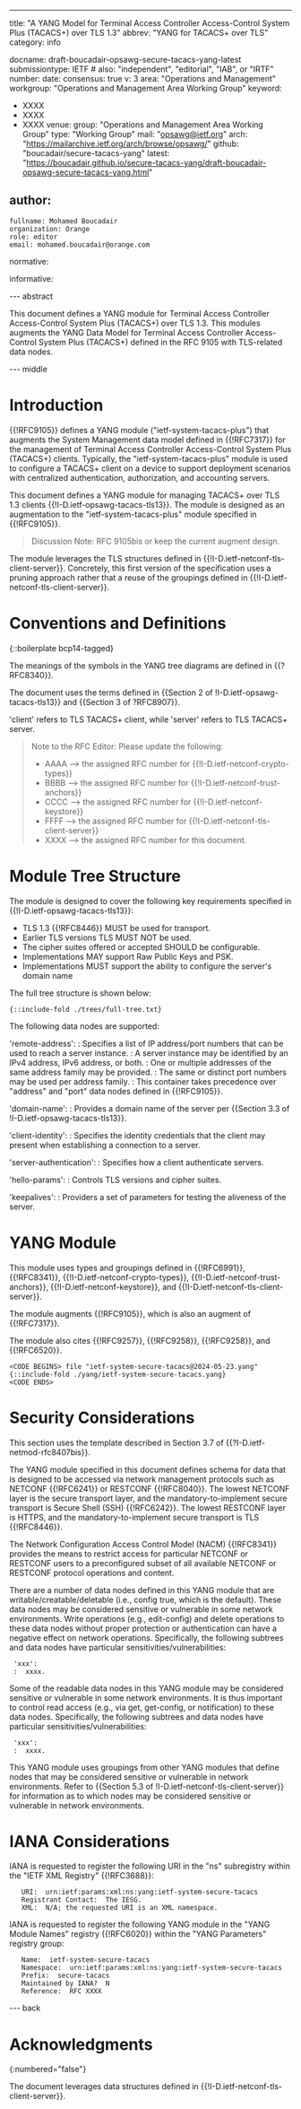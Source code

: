 ---
title: "A YANG Model for Terminal Access Controller Access-Control System Plus (TACACS+) over TLS 1.3"
abbrev: "YANG for TACACS+ over TLS"
category: info

docname: draft-boucadair-opsawg-secure-tacacs-yang-latest
submissiontype: IETF  # also: "independent", "editorial", "IAB", or "IRTF"
number:
date:
consensus: true
v: 3
area: "Operations and Management"
workgroup: "Operations and Management Area Working Group"
keyword:
 - XXXX
 - XXXX
 - XXXX
venue:
  group: "Operations and Management Area Working Group"
  type: "Working Group"
  mail: "opsawg@ietf.org"
  arch: "https://mailarchive.ietf.org/arch/browse/opsawg/"
  github: "boucadair/secure-tacacs-yang"
  latest: "https://boucadair.github.io/secure-tacacs-yang/draft-boucadair-opsawg-secure-tacacs-yang.html"

author:
 -
    fullname: Mohamed Boucadair
    organization: Orange
    role: editor
    email: mohamed.boucadair@orange.com

normative:

informative:


--- abstract

This document defines a YANG module for Terminal Access Controller Access-Control System Plus (TACACS+) over TLS 1.3. This modules augments the YANG Data Model for Terminal Access Controller Access-Control System Plus (TACACS+) defined in the RFC 9105 with TLS-related data nodes.

--- middle

# Introduction

{{!RFC9105}} defines a YANG module ("ietf-system-tacacs-plus") that augments the System Management data model defined in {{!RFC7317}} for the management of Terminal Access Controller Access-Control System Plus (TACACS+) clients. Typically, the "ietf-system-tacacs-plus" module is used to configure a TACACS+ client on a device to support deployment scenarios with centralized authentication, authorization, and accounting servers.

This document defines a YANG module for managing TACACS+ over TLS 1.3 clients {{!I-D.ietf-opsawg-tacacs-tls13}}. The module is designed as an augmentation to the "ietf-system-tacacs-plus" module specified in {{!RFC9105}}.

> Discussion Note: RFC 9105bis or keep the current augment design.

The module leverages the TLS structures defined in {{!I-D.ietf-netconf-tls-client-server}}. Concretely, this first version of the specification uses a pruning approach rather that a reuse of the groupings defined in {{!I-D.ietf-netconf-tls-client-server}}.

# Conventions and Definitions

{::boilerplate bcp14-tagged}

The meanings of the symbols in the YANG tree diagrams are defined in {{?RFC8340}}.

The document uses the terms defined in {{Section 2 of !I-D.ietf-opsawg-tacacs-tls13}} and {{Section 3 of ?RFC8907}}.

'client' refers to TLS TACACS+ client, while 'server' refers to TLS TACACS+ server.

> Note to the RFC Editor: Please update the following:
>
>  *  AAAA --> the assigned RFC number for {{!I-D.ietf-netconf-crypto-types}}
>  *  BBBB --> the assigned RFC number for {{!I-D.ietf-netconf-trust-anchors}}
>  *  CCCC --> the assigned RFC number for {{!I-D.ietf-netconf-keystore}}
>  *  FFFF --> the assigned RFC number for {{!I-D.ietf-netconf-tls-client-server}}
>  *  XXXX --> the assigned RFC number for this document.

# Module Tree Structure

The module is designed to cover the following key requirements specified in {{!I-D.ietf-opsawg-tacacs-tls13}}:

* TLS 1.3 {{!RFC8446}} MUST be used for transport.
* Earlier TLS versions TLS MUST NOT be used.
* The cipher suites offered or accepted SHOULD be configurable.
* Implementations MAY support Raw Public Keys and PSK.
* Implementations MUST support the ability to configure the server's domain name

The full tree structure is shown below:

~~~~~~~~~~
{::include-fold ./trees/full-tree.txt}
~~~~~~~~~~

The following data nodes are supported:

'remote-address':
: Specifies a list of IP address/port numbers that can be used to reach a server instance.
: A server instance may be identified by an IPv4 address, IPv6 address, or both.
: One or multiple addresses of the same address family may be provided.
: The same or distinct port numbers may be used per address family.
: This container takes precedence over "address" and "port" data nodes defined in {{!RFC9105}}.

'domain-name':
: Provides a domain name of the server per {{Section 3.3 of !I-D.ietf-opsawg-tacacs-tls13}}.

'client-identity':
: Specifies the identity credentials that the client may present when
  establishing a connection to a server.

'server-authentication':
: Specifies how a client authenticate servers.

'hello-params':
: Controls TLS versions and cipher suites.

'keepalives':
: Providers a set of parameters for testing the aliveness of the server.

# YANG Module

This module uses types and groupings defined in {{!RFC6991}}, {{!RFC8341}}, {{!I-D.ietf-netconf-crypto-types}}, {{!I-D.ietf-netconf-trust-anchors}},
{{!I-D.ietf-netconf-keystore}}, and {{!I-D.ietf-netconf-tls-client-server}}.

The module augments {{!RFC9105}}, which is also an augment of {{!RFC7317}}.

The module also cites {{!RFC9257}}, {{!RFC9258}}, {{!RFC9258}}, and {{!RFC6520}}.

~~~~~~~~~~
<CODE BEGINS> file "ietf-system-secure-tacacs@2024-05-23.yang"
{::include-fold ./yang/ietf-system-secure-tacacs.yang}
<CODE ENDS>
~~~~~~~~~~

# Security Considerations

  This section uses the template described in Section 3.7 of {{?I-D.ietf-netmod-rfc8407bis}}.

   The YANG module specified in this document defines schema for data
   that is designed to be accessed via network management protocols such
   as NETCONF {{!RFC6241}} or RESTCONF {{!RFC8040}}.  The lowest NETCONF layer
   is the secure transport layer, and the mandatory-to-implement secure
   transport is Secure Shell (SSH) {{!RFC6242}}.  The lowest RESTCONF layer
   is HTTPS, and the mandatory-to-implement secure transport is TLS
   {{!RFC8446}}.

   The Network Configuration Access Control Model (NACM) {{!RFC8341}}
   provides the means to restrict access for particular NETCONF or
   RESTCONF users to a preconfigured subset of all available NETCONF or
   RESTCONF protocol operations and content.

   There are a number of data nodes defined in this YANG module that are
   writable/creatable/deletable (i.e., config true, which is the
   default).  These data nodes may be considered sensitive or vulnerable
   in some network environments.  Write operations (e.g., edit-config)
   and delete operations to these data nodes without proper protection
   or authentication can have a negative effect on network operations.
   Specifically, the following subtrees and data nodes have particular
   sensitivities/vulnerabilities:

     'xxx':
     :  xxxx.

   Some of the readable data nodes in this YANG module may be considered
   sensitive or vulnerable in some network environments.  It is thus
   important to control read access (e.g., via get, get-config, or
   notification) to these data nodes.  Specifically, the following
subtrees and data nodes have particular sensitivities/vulnerabilities:

     'xxx':
     :  xxxx.

   This YANG module uses groupings from other YANG modules that
   define nodes that may be considered sensitive or vulnerable
   in network environments. Refer to {{Section 5.3 of !I-D.ietf-netconf-tls-client-server}} for information as to which nodes may
   be considered sensitive or vulnerable in network environments.

# IANA Considerations

   IANA is requested to register the following URI in the "ns" subregistry within
   the "IETF XML Registry" {{!RFC3688}}:

~~~~
   URI:  urn:ietf:params:xml:ns:yang:ietf-system-secure-tacacs
   Registrant Contact:  The IESG.
   XML:  N/A; the requested URI is an XML namespace.
~~~~

   IANA is requested to register the following YANG module in the "YANG Module
   Names" registry {{!RFC6020}} within the "YANG Parameters" registry group:

~~~~
   Name:  ietf-system-secure-tacacs
   Namespace:  urn:ietf:params:xml:ns:yang:ietf-system-secure-tacacs
   Prefix:  secure-tacacs
   Maintained by IANA?  N
   Reference:  RFC XXXX
~~~~


--- back

# Acknowledgments
{:numbered="false"}

The document leverages data structures defined in {{!I-D.ietf-netconf-tls-client-server}}.
